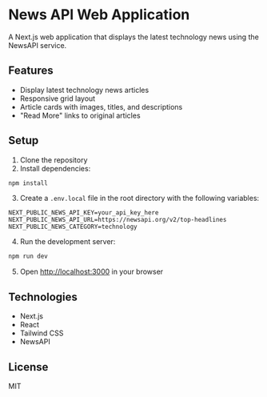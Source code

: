 # News API Web Application

A Next.js web application that displays the latest technology news using the NewsAPI service.

## Features

- Display latest technology news articles
- Responsive grid layout
- Article cards with images, titles, and descriptions
- "Read More" links to original articles

## Setup

1. Clone the repository
2. Install dependencies:
```bash
npm install
```

3. Create a `.env.local` file in the root directory with the following variables:
```
NEXT_PUBLIC_NEWS_API_KEY=your_api_key_here
NEXT_PUBLIC_NEWS_API_URL=https://newsapi.org/v2/top-headlines
NEXT_PUBLIC_NEWS_CATEGORY=technology
```

4. Run the development server:
```bash
npm run dev
```

5. Open [http://localhost:3000](http://localhost:3000) in your browser

## Technologies

- Next.js
- React
- Tailwind CSS
- NewsAPI

## License

MIT 